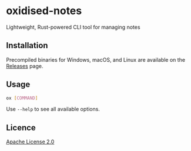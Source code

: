 # oxidised-notes

Lightweight, Rust-powered CLI tool for managing notes

## Installation

Precompiled binaries for Windows, macOS, and Linux are available on the [Releases](https://github.com/jcbyte/oxidised-notes/releases) page.

## Usage

```bash
ox [COMMAND]
```

Use `--help` to see all available options.

## Licence

[Apache License 2.0](LICENSE)
